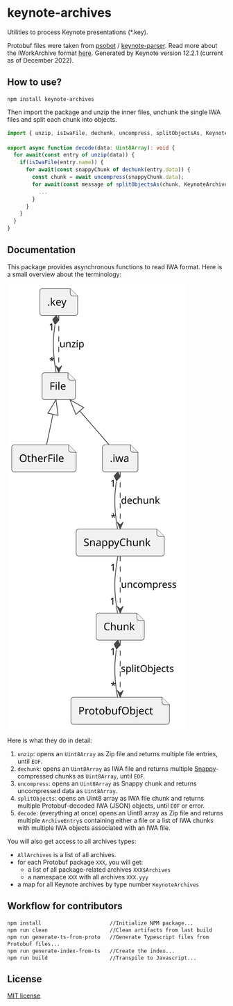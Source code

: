 # keynote-archives

Utilities to process Keynote presentations (*.key).

Protobuf files were taken from  [psobot](https://github.com/psobot) / [keynote-parser](https://github.com/psobot/keynote-parser).
Read more about the iWorkArchive format [here](https://github.com/obriensp/iWorkFileFormat). Generated by Keynote version 12.2.1 (current as of December 2022).

## How to use?

```
npm install keynote-archives
```

Then import the package and unzip the inner files, unchunk the single IWA files and split each chunk into objects.

```ts
import { unzip, isIwaFile, dechunk, uncompress, splitObjectsAs, KeynoteArchives } from 'keynote-archives';

export async function decode(data: Uint8Array): void {
  for await(const entry of unzip(data)) {
    if(isIwaFile(entry.name)) {
      for await(const snappyChunk of dechunk(entry.data)) {
        const chunk = await uncompress(snappyChunk.data);
        for await(const message of splitObjectsAs(chunk, KeynoteArchives)) {
          ...
        }
      }
    }
  }
}
```

## Documentation

This package provides asynchronous functions to read IWA format. Here is a small overview about the terminology:

![Terminology](./docs/terminology.svg)

Here is what they do in detail:

1. `unzip`: opens an `Uint8Array` as Zip file and returns multiple file entries, until `EOF`.
2. `dechunk`: opens an `Uint8Array` as IWA file and returns multiple [Snappy](https://www.npmjs.com/package/snappy)-compressed chunks as `Uint8Array`, until `EOF`.
3. `uncompress`: opens an `Uint8Array` as Snappy chunk and returns uncompressed data as `Uint8Array`.
4. `splitObjects`: opens an Uint8 array as IWA file chunk and returns multiple Protobuf-decoded IWA (JSON) objects, until `EOF` or error.
5. `decode`: (everything at once) opens an Uint8 array as Zip file and returns multiple `ArchiveEntry`s containing either a file or a list of IWA chunks with multiple IWA objects associated with an IWA file.

You will also get access to all archives types:

* `AllArchives` is a list of all archives.
* for each Protobuf package `XXX`, you will get:
  * a list of all package-related archives `XXX$Archives`
  * a namespace `XXX` with all archives `XXX.yyy`
* a map for all Keynote archives by type number `KeynoteArchives`

## Workflow for contributors

```
npm install                      //Initialize NPM package...
npm run clean                    //Clean artifacts from last build
npm run generate-ts-from-proto   //Generate Typescript files from Protobuf files...
npm run generate-index-from-ts   //Create the index...
npm run build                    //Transpile to Javascript...
```

## License

[MIT license](LICENSE)
